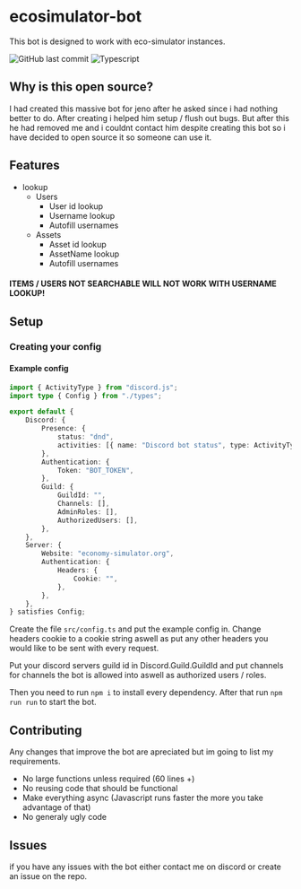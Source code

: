 # ecosimulator-bot
This bot is designed to work with eco-simulator instances.

![GitHub last commit](https://img.shields.io/github/last-commit/MojaveMF/eco-simulator)
![Typescript](https://shields.io/badge/TypeScript-3178C6?logo=TypeScript&logoColor=FFF)

## Why is this open source?
I had created this massive bot for jeno after he asked since i had nothing better to do. After creating i helped him setup / flush out bugs. But after this he had removed me and i couldnt contact him despite creating this bot so i have decided to open source it so someone can use it.

## Features
- lookup
    - Users
        - User id lookup
        - Username lookup
        - Autofill usernames
    - Assets
        - Asset id lookup
        - AssetName lookup
        - Autofill usernames

#### ITEMS / USERS NOT SEARCHABLE WILL NOT WORK WITH USERNAME LOOKUP!
        


## Setup
### Creating your config

#### Example config
```ts
import { ActivityType } from "discord.js";
import type { Config } from "./types";

export default {
    Discord: {
        Presence: {
            status: "dnd",
            activities: [{ name: "Discord bot status", type: ActivityType.Watching }],
        },
        Authentication: {
            Token: "BOT_TOKEN",
        },
        Guild: {
            GuildId: "",
            Channels: [],
            AdminRoles: [],
            AuthorizedUsers: [],
        },
    },
    Server: {
        Website: "economy-simulator.org",
        Authentication: {
            Headers: {
                Cookie: "",
            },
        },
    },
} satisfies Config;
```

Create the file `src/config.ts` and put the example config in.
Change headers cookie to a cookie string aswell as put any other headers you would like to be sent with every request.

Put your discord servers guild id in Discord.Guild.GuildId and put channels for channels the bot is allowed into aswell as authorized users / roles.

Then you need to run `npm i` to install every dependency.
After that run `npm run run` to start the bot.

## Contributing

Any changes that improve the bot are apreciated but im going to list my requirements.

- No large functions unless required (60 lines +)
- No reusing code that should be functional
- Make everything async (Javascript runs faster the more you take advantage of that)
- No generaly ugly code

## Issues
if you have any issues with the bot either contact me on discord or create an issue on the repo.